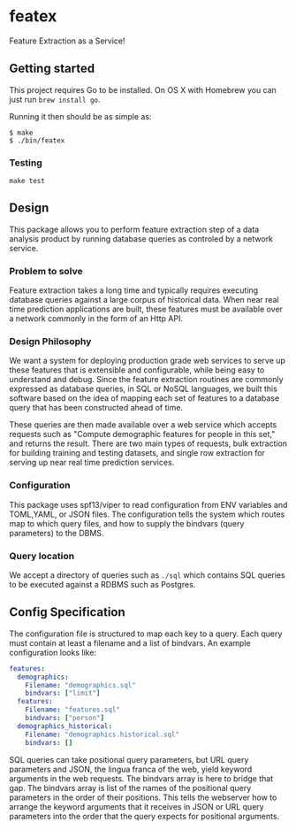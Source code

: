 # featex

Feature Extraction as a Service!

## Getting started

This project requires Go to be installed. On OS X with Homebrew you can just run `brew install go`.

Running it then should be as simple as:

```console
$ make
$ ./bin/featex
```

### Testing

``make test``

## Design

This package allows you to perform feature extraction step of a data analysis product
by running database queries as controled by a network service. 

### Problem to solve

Feature extraction takes a long time and typically requires executing database queries against
a large corpus of historical data. When near real time prediction applications are built,
these features must be available over a network commonly in the form of an Http API.

### Design Philosophy

We want a system for deploying production grade web services to serve up these features that is extensible
and configurable, while being easy to understand and debug. Since the feature extraction routines are
commonly expressed as database queries, in SQL or NoSQL languages, we built this software based on the idea
of mapping each set of features to a database query that has been constructed ahead of time.

These queries are then made available over a web service which accepts requests such as 
"Compute demographic features for people in this set," and returns the result.
There are two main types of requests, bulk extraction for building training and testing datasets, 
and single row extraction for serving up near real time prediction services.

### Configuration

This package uses spf13/viper to read configuration from ENV variables and TOML,YAML, or JSON files.
The configuration tells the system which routes map to which query files, and how to supply the 
bindvars (query parameters) to the DBMS.

### Query location

We accept a directory of queries such as `./sql` which contains SQL queries to be executed against a RDBMS such as Postgres.

## Config Specification

The configuration file is structured to map each key to a query. Each query must contain at least a filename and a list of bindvars.
An example configuration looks like:

```yaml
features:
  demographics:
    Filename: "demographics.sql"
    bindvars: ["limit"]
  features:
    Filename: "features.sql"
    bindvars: ["person"]
  demographics_historical:
    Filename: "demographics.historical.sql"
    bindvars: []
```

SQL queries can take positional query parameters, but URL query parameters and JSON, the lingua franca of the web,
yield keyword arguments in the web requests. The bindvars array is here to bridge that gap.
The bindvars array is list of the names of the positional query parameters in the order of their positions.
This tells the webserver how to arrange the keyword arguments that it receives in JSON or URL query parameters
into the order that the query expects for positional arguments.
